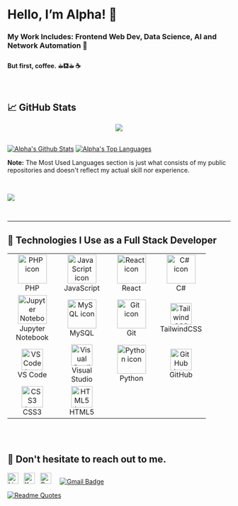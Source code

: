 
# Hello, I’m Alpha! 👋


### My Work Includes: Frontend Web Dev, Data Science, AI and Network Automation 🌠

#### But first, coffee. ☕︎⛾☕︎ ☕



<br>

## 📈 GitHub Stats

<p align="center"> <a href="https://github.com/Tolegithub7"> <img src="http://github-readme-streak-stats.herokuapp.com?user=Alpha-Mintamir&date_format=M%20j%5B%2C%20Y%5D&background=0C1014&border=242424&stroke=2963BD92&ring=4D90DC&fire=4D90DC&currStreakNum=F0F0F0&sideNums=F0F0F0&currStreakLabel=F0F0F0&sideLabels=F0F0F0&dates=929292"/> </a> </p>

<br/>
    <a href="https://github.com/Alpha-Mintamir"><img alt="Alpha's Github Stats" src="https://github-readme-stats.vercel.app/api?username=Alpha-Mintamir&show_icons=true&count_private=true&theme=github_dark&hide_border=true&bg_color=0C1014&icon_color=417cbe" /></a>
  <a href="https://github.com/Alpha-Mintamir"><img alt="Alpha's Top Languages" src="https://github-readme-stats.vercel.app/api/top-langs/?username=Alpha-Mintamir&langs_count=8&count_private=false&layout=compact&theme=github_dark&hide_border=true&bg_color=0C1014" /></a>


<b>Note:</b> The Most Used Languages section is just what consists of my public repositories and doesn't reflect my actual skill nor experience.

  <br/>

<a href="https://github.com/Alpha-Mintamir"><img src="https://github-readme-activity-graph.vercel.app/graph?username=Alpha-Mintamir&bg_color=0C1014&color=4C8ED9&line=4C8ED9&point=FFFFFF&hide_border=true&border=3B495FFF" /></a>

<br/>

---
## 🚀 Technologies I Use as a Full Stack Developer
<table align="center">
  <tr>
    <td align="center" width="96">
      <img src="https://cdn.jsdelivr.net/gh/devicons/devicon/icons/php/php-original.svg" alt="PHP icon" width="65" height="65" />
      <br>PHP
    </td>
    <td align="center" width="96">
      <img src="https://techstack-generator-tsg.vercel.app/js-icon.svg" alt="JavaScript icon" width="65" height="65" />
      <br>JavaScript
    </td>
    <td align="center" width="96">
      <img src="https://techstack-generator-tsg.vercel.app/react-icon.svg" alt="React icon" width="65" height="65" />
      <br>React
    </td>
    <td align="center" width="96">
      <img src="https://techstack-generator-tsg.vercel.app/csharp-icon.svg" alt="C# icon" width="65" height="65" />
      <br>C#
    </td>
  </tr>
  <tr>
    <td align="center" width="96">
      <img src="https://cdn.jsdelivr.net/gh/devicons/devicon/icons/jupyter/jupyter-original.svg" alt="Jupyter Notebook icon" width="65" height="65" />
      <br>Jupyter Notebook
    </td>
    <td align="center" width="96">
      <img src="https://techstack-generator-tsg.vercel.app/mysql-icon.svg" alt="MySQL icon" width="65" height="65" />
      <br>MySQL
    </td>
    <td align="center" width="96">
      <img src="https://user-images.githubusercontent.com/25181517/192108372-f71d70ac-7ae6-4c0d-8395-51d8870c2ef0.png" width="65" height="65" alt="Git icon" />
      <br>Git
    </td>
    <td align="center" width="96">
      <img src="https://skillicons.dev/icons?i=tailwind" width="48" height="48" alt="TailwindCSS icon" />
      <br>TailwindCSS
    </td>
  </tr>
  <tr>
    <td align="center" width="96">
      <img src="https://skillicons.dev/icons?i=vscode" width="48" height="48" alt="VS Code icon" />
      <br>VS Code
    </td>
    <td align="center" width="96">
      <img src="https://skillicons.dev/icons?i=visualstudio" width="48" height="48" alt="Visual Studio icon" />
      <br>Visual Studio
    </td>
    <td align="center" width="96">
      <img src="https://techstack-generator-tsg.vercel.app/python-icon.svg" alt="Python icon" width="65" height="65" />
      <br>Python
    </td>
    <td align="center" width="96">
      <img src="https://skillicons.dev/icons?i=github" alt="GitHub icon" width="48" height="48" />
      <br>GitHub
    </td>
  </tr>
  <tr>
    <td align="center" width="96">
      <img src="https://skillicons.dev/icons?i=css" width="48" height="48" alt="CSS3 icon" />
      <br>CSS3
    </td>
    <td align="center" width="96">
      <img src="https://skillicons.dev/icons?i=html" width="48" height="48" alt="HTML5 icon" />
      <br>HTML5
    </td>
  </tr>
</table>
<br><br>



## 💬 Don't hesitate to reach out to me.


[<img src="https://img.shields.io/badge/LinkedIn-282C34?logo=linkedin&logoColor=0077B5" alt="LinkedIn logo" title="LinkedIn" height="25" />](https://www.linkedin.com/in/alpha-lencho-13b8281bb/)
&nbsp;
[<img src="https://img.shields.io/badge/X (fka Twitter)-282C34?logo=x&logoColor=FFFFFF" alt="X logo" title="X" height="25" />](https://x.com/Alphityy)
&nbsp;
[<img src="https://img.shields.io/badge/Reddit-282C34?logo=reddit&logoColor=FF4500" alt="Reddit logo" title="Reddit" height="25" />](https://www.reddit.com/user/Alphalll/)
&nbsp;
&nbsp;
[![Gmail Badge](https://img.shields.io/badge/Gmail-D14836?style=for-the-badge&logo=gmail&logoColor=white&link=mailto:abidalwassie@gmail.com)](mailto:alphalencho4@gmail.com)

[![Readme Quotes](https://quotes-github-readme.vercel.app/api?type=horizontal&theme=dark&quote=The%20science%20of%20today%20is%20the%20technology%20of%20tomorrow.&author=Edward%20Teller)](https://github.com/piyushsuthar/github-readme-quotes)


[website]: https://toled7.my.canva.site/

